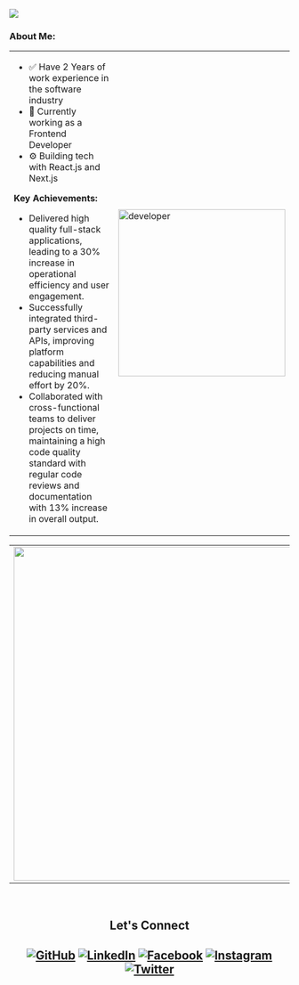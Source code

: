 ![](https://komarev.com/ghpvc/?username=DebjitPramanick&color=orange)

### About Me:

<table>
<tr>
	<td>
		<ul>
<li>✅ Have 2 Years of work experience in the software industry</li>
<li>🔭 Currently working as a Frontend Developer</li>
<li>⚙️ Building tech with React.js and Next.js</li>
</ul>

  <b>Key Achievements:</b>
<ul><li>Delivered high quality full-stack applications, leading to a 30% increase in operational efficiency and user engagement.</li>
<li>Successfully integrated third-party services and APIs, improving platform capabilities and reducing manual effort by 20%.</li>
<li>Collaborated with cross-functional teams to deliver projects on time, maintaining a high code quality standard with regular code reviews and documentation with 13% increase in overall output.</li></ul>
	</td>
	<td>
		<img width="300px" src="https://media1.giphy.com/media/v1.Y2lkPTc5MGI3NjExMWUyNTNpN3R2MWVoeDFieGhmeTkxa2R0MnU5d3N6a243dXJ5dGI2byZlcD12MV9pbnRlcm5hbF9naWZfYnlfaWQmY3Q9Zw/78XCFBGOlS6keY1Bil/giphy.gif" alt="developer" />
	</td>
</tr>
</table>

<table>
	<tr>
<td>
	<img width="600px" src="https://github-readme-stats.vercel.app/api?username=DebjitPramanick&show_icons=true&theme=synthwave&include_all_commits=true&count_private=true"/> 
</td>
<td>
	<img width="600px" src="https://github-readme-stats.vercel.app/api/top-langs/?username=DebjitPramanick&theme=synthwave"/>
</td>
</tr>
</table>
<br/>

<h2 align="center">Let's Connect <h2>
<p align="center" backgroud="./images/mid.png">
	<a href="https://github.com/DebjitPramanick"><img src="https://img.icons8.com/bubbles/50/000000/github.png" alt="GitHub"/></a>
	<a href="https://www.linkedin.com/in/debjit-pramanick-7a6a971b1/"><img src="https://img.icons8.com/bubbles/50/000000/linkedin.png" alt="LinkedIn"/></a>
	<a href="https://www.facebook.com/debjit.pramanick.56/"><img src="https://img.icons8.com/bubbles/50/000000/facebook-new.png" alt="Facebook"/></a>
	<a href="https://www.instagram.com/debjitpramanickk/"><img src="https://img.icons8.com/bubbles/50/000000/instagram.png" alt="Instagram"/></a>
	<a href="https://twitter.com/debjitpmk"><img src="https://img.icons8.com/bubbles/50/000000/twitter-circled.png" alt="Twitter"/></a>
</p>
